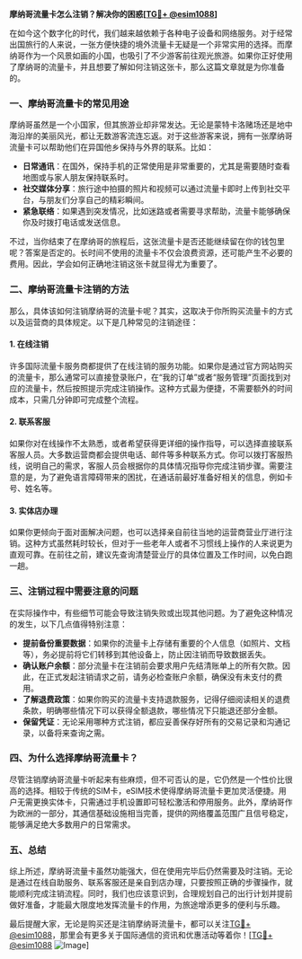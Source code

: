 **摩纳哥流量卡怎么注销？解决你的困惑[[TG💪+ @esim1088](https://t.me/s/esim1088)]**

在如今这个数字化的时代，我们越来越依赖于各种电子设备和网络服务。对于经常出国旅行的人来说，一张方便快捷的境外流量卡无疑是一个非常实用的选择。而摩纳哥作为一个风景如画的小国，也吸引了不少游客前往观光旅游。如果你正好使用了摩纳哥的流量卡，并且想要了解如何注销这张卡，那么这篇文章就是为你准备的。

### 一、摩纳哥流量卡的常见用途

摩纳哥虽然是一个小国家，但其旅游业却非常发达。无论是蒙特卡洛赌场还是地中海沿岸的美丽风光，都让无数游客流连忘返。对于这些游客来说，拥有一张摩纳哥流量卡可以帮助他们在异国他乡保持与外界的联系。比如：

- **日常通讯**：在国外，保持手机的正常使用是非常重要的，尤其是需要随时查看地图或与家人朋友保持联系时。
- **社交媒体分享**：旅行途中拍摄的照片和视频可以通过流量卡即时上传到社交平台，与朋友们分享自己的精彩瞬间。
- **紧急联络**：如果遇到突发情况，比如迷路或者需要寻求帮助，流量卡能够确保你及时拨打电话或发送信息。

不过，当你结束了在摩纳哥的旅程后，这张流量卡是否还能继续留在你的钱包里呢？答案是否定的。长时间不使用的流量卡不仅会浪费资源，还可能产生不必要的费用。因此，学会如何正确地注销这张卡就显得尤为重要了。

### 二、摩纳哥流量卡注销的方法

那么，具体该如何注销摩纳哥的流量卡呢？其实，这取决于你所购买流量卡的方式以及运营商的具体规定。以下是几种常见的注销途径：

#### 1. 在线注销

许多国际流量卡服务商都提供了在线注销的服务功能。如果你是通过官方网站购买的流量卡，那么通常可以直接登录账户，在“我的订单”或者“服务管理”页面找到对应的流量卡，然后按照提示完成注销操作。这种方式最为便捷，不需要额外的时间成本，只需几分钟即可完成整个流程。

#### 2. 联系客服

如果你对在线操作不太熟悉，或者希望获得更详细的操作指导，可以选择直接联系客服人员。大多数运营商都会提供电话、邮件等多种联系方式。你可以拨打客服热线，说明自己的需求，客服人员会根据你的具体情况指导你完成注销步骤。需要注意的是，为了避免语言障碍带来的困扰，在通话前最好准备好相关的信息，例如卡号、姓名等。

#### 3. 实体店办理

如果你更倾向于面对面解决问题，也可以选择亲自前往当地的运营商营业厅进行注销。这种方式虽然耗时较长，但对于一些老年人或者不习惯线上操作的人来说更为直观可靠。在前往之前，建议先查询清楚营业厅的具体位置及工作时间，以免白跑一趟。

### 三、注销过程中需要注意的问题

在实际操作中，有些细节可能会导致注销失败或出现其他问题。为了避免这种情况的发生，以下几点值得特别注意：

- **提前备份重要数据**：如果你的流量卡上存储有重要的个人信息（如照片、文档等），务必提前将它们转移到其他设备上，防止因注销而导致数据丢失。
- **确认账户余额**：部分流量卡在注销前会要求用户先结清账单上的所有欠款。因此，在正式发起注销请求之前，请务必检查账户余额，确保没有未支付的费用。
- **了解退费政策**：如果你购买的流量卡支持退款服务，记得仔细阅读相关的退费条款，明确哪些情况下可以获得全额退款，哪些情况下只能退还部分金额。
- **保留凭证**：无论采用哪种方式注销，都应妥善保存好所有的交易记录和沟通记录，以备将来查询之需。

### 四、为什么选择摩纳哥流量卡？

尽管注销摩纳哥流量卡听起来有些麻烦，但不可否认的是，它仍然是一个性价比很高的选择。相较于传统的SIM卡，eSIM技术使得摩纳哥流量卡更加灵活便捷。用户无需更换实体卡，只需通过手机设置即可轻松激活和停用服务。此外，摩纳哥作为欧洲的一部分，其通信基础设施相当完善，提供的网络覆盖范围广且信号稳定，能够满足绝大多数用户的日常需求。

### 五、总结

综上所述，摩纳哥流量卡虽然功能强大，但在使用完毕后仍然需要及时注销。无论是通过在线自助服务、联系客服还是亲自到店办理，只要按照正确的步骤操作，就能顺利完成注销流程。同时，我们也应该意识到，合理规划自己的出行计划并提前做好准备，才能最大限度地发挥流量卡的作用，为旅途增添更多的便利与乐趣。

最后提醒大家，无论是购买还是注销摩纳哥流量卡，都可以关注[TG💪+ @esim1088](https://t.me/s/esim1088)，那里会有更多关于国际通信的资讯和优惠活动等着你！[[TG💪+ @esim1088](https://t.me/s/esim1088) ![Image](https://i.postimg.cc/4NQfJmqS/Snipaste-2025-05-13-00-14-12.png)]